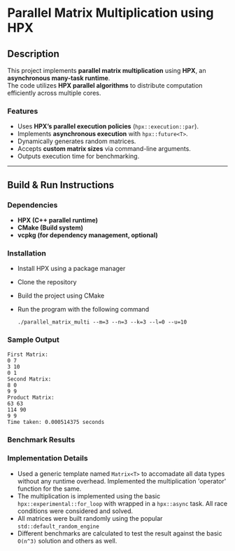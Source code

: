 # Parallel Matrix Multiplication using HPX

## Description
This project implements **parallel matrix multiplication** using **HPX**, an **asynchronous many-task runtime**.  
The code utilizes **HPX parallel algorithms** to distribute computation efficiently across multiple cores.

### **Features**
- Uses **HPX’s parallel execution policies** (`hpx::execution::par`).
- Implements **asynchronous execution** with `hpx::future<T>`.
- Dynamically generates random matrices.
- Accepts **custom matrix sizes** via command-line arguments.
- Outputs execution time for benchmarking.

---

## **Build & Run Instructions**
### **Dependencies**
- **HPX (C++ parallel runtime)**
- **CMake (Build system)**
- **vcpkg (for dependency management, optional)**

### **Installation**
- Install HPX using a package manager
- Clone the repository
- Build the project using CMake
- Run the program with the following command
  
  `./parallel_matrix_multi --m=3 --n=3 --k=3 --l=0 --u=10`

### **Sample Output**
```
First Matrix:
0 7 
3 10 
0 1 
Second Matrix:
8 0 
9 9 
Product Matrix:
63 63 
114 90 
9 9 
Time taken: 0.000514375 seconds
```

### **Benchmark Results**

### **Implementation Details**
- Used a generic template named `Matrix<T>` to accomadate all data types without any runtime overhead. Implemented the multiplication 'operator' function for the same.
- The multiplication is implemented using the basic `hpx::experimental::for_loop` with wrapped in a `hpx::async` task. All race conditions were considered and solved.
- All matrices were built randomly using the popular `std::default_random_engine`
- Different benchmarks are calculated to test the result against the basic `O(n^3)` solution and others as well.
